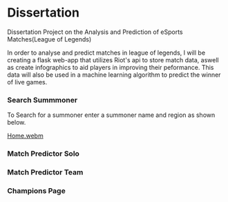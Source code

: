 # Dissertation
Dissertation Project on the Analysis and Prediction of eSports Matches(League of Legends)

In order to analyse and predict matches in league of legends, I will be creating a flask web-app that utilizes Riot's api to store match data, aswell as create infographics to aid players in improving their peformance. This data will also be used in a machine learning algorithm to predict the winner of live games.



### Search Summmoner

To Search for a summoner enter a summoner name and region as shown below.

[Home.webm](https://user-images.githubusercontent.com/74361286/235540045-e6afcfe2-7486-4533-a37a-bce150ffa3d7.webm)



### Match Predictor Solo





### Match Predictor Team





### Champions Page
